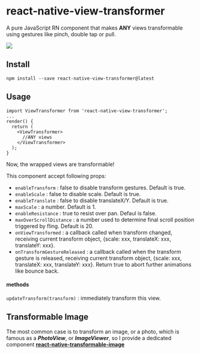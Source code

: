 # react-native-view-transformer

 A pure JavaScript RN component that makes **ANY** views transformable using gestures like pinch, double tap or pull.

![](Demo/demo.gif)



## Install

`npm install --save react-native-view-transformer@latest`

## Usage

```
import ViewTransformer from 'react-native-view-transformer';
...
render() {
  return (
  	<ViewTransformer>
	  //ANY views
	</ViewTransformer>
  );
}
```

Now, the wrapped views are transformable!

This component accept following props:

* `enableTransform` : false to disable transform gestures. Default is true.
* `enableScale` : false to disable scale. Default is true.
* `enableTranslate` : false to disable translateX/Y. Default is true.
* `maxScale` : a number. Default is 1.
* `enableResistance`  : true to resist over pan. Defaul is false.
* `maxOverScrollDistance` : a number used to determine final scroll position triggered by fling. Default is 20.
* `onViewTransformed` : a callback called when transform changed, receiving current transform object, {scale: xxx, translateX: xxx, translateY: xxx}.
* `onTransformGestureReleased` : a callback called when the transform gesture is released,  receiving current transform object, {scale: xxx, translateX: xxx, translateY: xxx}. Return true to abort further animations like bounce back.

#### methods

`updateTransform(transform)` : immediately transform this view.



## Transformable Image

The most common case is to transform an image, or a photo, which is famous as a ***PhotoView***, or ***ImageViewer***, so I provide a dedicated component [**react-native-transformable-image**](https://github.com/ldn0x7dc/react-native-transformable-image)





